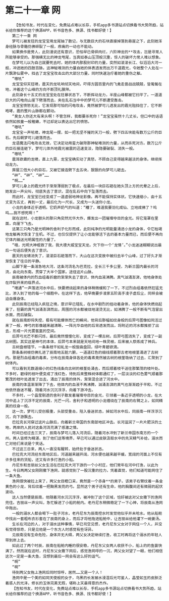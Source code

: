 # 第二十一章 网
        【告知书友，时代在变化，免费站点难以长存，手机app多书源站点切换看书大势所趋，站长给你推荐的这个换源APP，听书音色多、换源、找书都好使！】
       第二十一章 网
       梦可儿被发狂的龙宝宝用龙尾抽了数记，与无数巨大的石块直接掉落到悬崖之下，此刻她浑身经脉与骨骼仿佛碎裂了一般，疼痛的一动也不能动。
       如果换作是旁人，此刻漫说还有意识，恐怕早已骨碎肉烂，六阶神龙的**攻击，岂是寻常人所能够承受的。那强横无比的神龙甩尾，当真如泰山压顶般沉重，惊人的破坏力常人难以想象。
       在梦可儿以为自己就要死去时，她的体内那股封印的力量，突然如滚滚长江、似滔滔大河一般，冲进她的四肢百脉。这神秘难测的力量自她的体表透发而出万千道霞光，令她整个人处在一片飘渺仙雾中，挡去了龙宝宝攻击出的大部分力量，同时快速治疗着她的重伤之躯。
       “嗷吼”
       龙宝宝仰天狂啸，震天的龙吼响彻天地间，吓得方圆百里内的飞禽走兽战战兢兢，皆匍匐在地，冲着这个山峰的方向不断顶礼膜拜。
       此刻身长十五丈的龙宝宝处在狂暴状态下，不断挥动龙力，半座山峰都被它扫平了。一道道巨大的闪电向山崖下劈落而去，夹在乱石当中中的梦可儿不断遭受轰击。
       龙宝宝愤怒无比，它发现那可怕的闪电攻击，竟然被梦可儿透发出的霞光阻挡住了，它不断咆哮，震的整片山脉都在颤动。
       “臭女人你还大有来头啊！不管怎样，我都要杀死你！”龙宝宝虽然十几丈长，但口中的话语依然如孩童一般稚嫩，不过却足以表达出它的愤怒。
       “嗷吼”
       龙宝宝一声吼啸，神龙尾一摆，如一把无坚不摧的天刀一般，劈下四五块能有数万公斤的巨石。先后朝梦可儿砸落而去。
       龙语魔法闪电攻击无效，它决定动用蛮力破除那神秘难测的力量，从而杀死对方。数万公斤的巨石接连砸下，梦可儿体外地霞光被震的迅速变淡，隐隐要破裂、消失一般。
       “嗷吼”
       震耳欲聋的龙啸，直上九霄，龙宝宝确实动了真怒，不顾自己变得越来越淡的身体。继续挥动龙力。
       房屋三倍大小的巨石，又被它接连劈下去五块，狠狠的向梦可儿砸去。
       “砰”、“砰”、“砰”……
       “啊……”
       梦可儿身上的霞光终于渐渐薄弱到了极点，在最后一块巨石砸在她头顶上方的光晕之上后，她发出一声尖叫，彻底失去了意识，混在乱石中向下坠落而去。
       而此时，龙宝宝已经变成了一道虚弱地神龙影像。再不能保持实体状。它快速缩小，由十五丈变为五丈，再到一丈，最后化为一尺长，又成为一头迷你小龙。
       小龙的身体近乎透明。它奶声奶气的叫道：“糟了，难道我要羽化成仙、立地成佛了？呜呜……我不想死啊！”
       就在这时，小龙额头的那只角突然光华大作，爆发出一团璀璨夺目的金光。将它笼罩在里面，向崖下飞去。
       这第三只角乃是光明神的舍利子化形而成，此刻纯净的光明能量涌进小龙的身体，令它枯竭地龙躯再次恢复了生机。不过，也仅仅提供了让小龙能够活下去的基本力量而已，而后便不再向它体内输送光明属性的力量了。
       “哦，光明大神棍救了我，我大德大威宝宝天龙。欠下你一个‘龙情’。”小龙迷迷糊糊说出最后一句话后便失去了意识。
       震天的龙啸消失了，滚滚巨石砸落而下，大山在这次变故中被扫去半个山峰，过了好久才渐渐恢复了往日的平静。
       山脚下是一条湍急地大河，这条河流名为巴克拉，全长三千多公里，为新兰国内最长的河流，由北向东南。贯穿了大半个国家。途径这片山脉。
       辰南被体内的烈血组毒折磨的渐渐失去了意识，体内血液沸腾。真气汹涌澎湃，他地身体处在炸裂开来的临界点。
       “噗通”一声落进河水中后，快要燃烧起来的身体稍微缓和了一下，不过烈血组毒依然狂猛无比，渗入到了他的每一个细胞中。在这样下去，他早晚要步凌家五阶高手凌子虚后尘，同样会被迫自爆身体。
       此刻辰南已经陷入疯狂之境，意识早已错乱，在水中剧烈的扭动着身体，他的身体快燃烧起来了，狂霸的真气汹涌澎湃而出，周围的河水都被烧地滚烫无比，如沸腾了一般不断有气泡冒出水面，而后破裂。
       就在辰南即将失控，极有可能爆体而亡的瞬间，他背后那幅如纹身般的后羿弓图像如同活过来了一般，神弓的影像越来越清晰，一阵光华自他的后背透发而出，将附近的河水都推拒了出去，形成一片光雾氤氲的空间。
       后羿弓光芒不断闪烁，最后竟然慢慢化形，变成了一棵古树。后羿弓图消失了，变成了一副古树图。其实这是神弓的本体，后羿弓本来就是天地间地一株灵根，后来被人祭炼成了神兵。
       古树盘根错节，一条条枝干如虬龙一般旋曲盘回，绿叶青碧欲滴。
       那条条树根仿佛扎进了辰南地五脏六腑，一道道红色的细线顺着那古老地根茎涌进了古树内。那是烈血组毒的毒素，分布在辰南身体各处的毒素竟然被古树的根茎吸纳了过去，汇聚到了树体内。
       可以看到无数道细小的红色线条向古树的根茎处涌去，而后顺着枝干送往那繁茂的枝叶处。不多时，碧绿的枝叶便变成了浅红色，待到后来整株树体都通红了，一层淡淡的红色雾气顺着那繁茂的枝叶处透发了出去，涌出了辰南的体外，渐渐混合进了河水中。
       辰南的体温渐渐降了下去，他体内的血液不再沸腾，汹涌澎湃的真气也渐渐趋于平和，不过他依然昏迷不醒，随着河水沉沉浮浮，向着下游冲去。
       不多时，一个晶莹剔透的舍利子散发着璀璨夺目的金光，引领着一条近乎透明的小龙，在大河中追上了沉浮不定的辰南，光芒一闪，舍利子和透明的小龙缠绕在了辰南的右臂之上，如同精美的纹身一般。
       这一次，梦可儿受创极重，头部受重击，陷入昏迷状态，掉如河水中后，同辰南一样浮浮沉沉，向下游飘去。
       巴拉克长河穿过这片山脉后，向着新兰帝国的东南部地区冲去。长河滋润了一片片肥沃的土地，两岸的人民对这条河流充满了感激之情。
       时间已经过去三天了，辰南与梦可儿落入河流后，随着河水冲到了新兰帝国东南方的一个州。两人皆修为精湛，到了他们这等境界，早已可以通过皮肤汲取水中的先天精气补给，溺水而亡对他们来说是个笑话。
       不过这三日来，两人一直没有醒转，始终处于昏迷状态。
       巴拉克大河流经东南地区后，河道越来越开阔，河水便也越来越平缓。宽阔的河面上不仅有许多往来的货船，还又有许多打渔的小船。
       丹尼东和吉丽丝父女生活在巴拉克大河下游的一个小村庄，他们常年在河中打渔，以此为生。今日两两父女刚刚撒下渔网，就感觉到了一股沉重的拉力，凭着直觉，他们知道可能网住了一条大鱼。
       渔网很快被拉上来了，两父女目瞪口呆，竟然是一个赤身**的男子。该男子右臂纹着一条金黄色的小龙，背后纹着一把黝黑发亮的弓。显然这个男子还有生命，他的胸腹间还有微弱的起伏波动。
       这人当然便是辰南，他随着河水沉沉浮浮，被冲到了这个区域，恰好被这对父女撒下的渔网兜住。吉丽丝一声尖叫，急忙躲进了小船的舱内。老丹尼东稍微稳定了一下心神，将辰南从渔网中拖出。
       一般的溺水人都会喝下一肚子河水，老丹尼东为辰南控水时发觉他似乎并未呛水。他从船舱中找出一套粗布衣衫套在了辰南的身上，而后才将他拖进船舱中，让吉丽丝给他灌下一碗姜汤。
       生长在河边的人，对于溺水这种事情，早已司空见惯，老丹尼东父女对于网住一个人，并没有觉得惊奇，只是见他是一个东方人时感觉有些讶异。
       见辰南没有生命危险，身体并无大碍，两父女决定继续打渔，收工时再将这个溺水的年轻人带到岸上去。
       如此过了两个时辰，辰南在船舱内睡的很安稳，丹尼东父女两人收获不小，船上的的鱼篓快满了。然而就在这时，丹尼东父女撒下网后，感觉渔网呼的一沉，两父女对望了一眼，他们相信这次一定是一条大鱼，没想到最后一网会有这么好的运气。
       “啊”
       “啊”
       待到两父女拖上渔网后同时惊呼，居然……又是一个人！
       渔网中是一个美的如同天使般的女子，乌黑的长发被水浸湿后光可鉴人，晶莹如玉的皮肤泛着惑人的光泽，修长的玉体完美无瑕，堪称上天最得意的杰作。
       【告知书友，时代在变化，免费站点难以长存，手机app多书源站点切换看书大势所趋，站长给你推荐的这个换源APP，听书音色多、换源、找书都好使！】